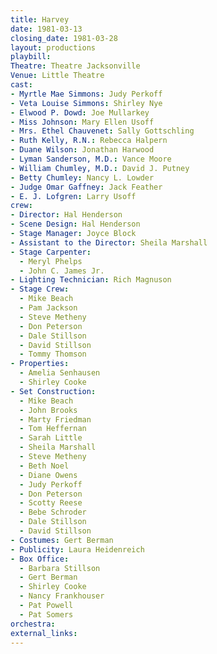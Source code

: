 ```yaml
---
title: Harvey
date: 1981-03-13
closing_date: 1981-03-28
layout: productions
playbill:
Theatre: Theatre Jacksonville
Venue: Little Theatre
cast:
- Myrtle Mae Simmons: Judy Perkoff
- Veta Louise Simmons: Shirley Nye
- Elwood P. Dowd: Joe Mullarkey
- Miss Johnson: Mary Ellen Usoff
- Mrs. Ethel Chauvenet: Sally Gottschling
- Ruth Kelly, R.N.: Rebecca Halpern
- Duane Wilson: Jonathan Harwood
- Lyman Sanderson, M.D.: Vance Moore
- William Chumley, M.D.: David J. Putney
- Betty Chumley: Nancy L. Lowder
- Judge Omar Gaffney: Jack Feather
- E. J. Lofgren: Larry Usoff
crew:
- Director: Hal Henderson
- Scene Design: Hal Henderson
- Stage Manager: Joyce Block
- Assistant to the Director: Sheila Marshall
- Stage Carpenter:
  - Meryl Phelps
  - John C. James Jr.
- Lighting Technician: Rich Magnuson
- Stage Crew:
  - Mike Beach
  - Pam Jackson
  - Steve Metheny
  - Don Peterson
  - Dale Stillson
  - David Stillson
  - Tommy Thomson
- Properties:
  - Amelia Senhausen
  - Shirley Cooke
- Set Construction:
  - Mike Beach
  - John Brooks
  - Marty Friedman
  - Tom Heffernan
  - Sarah Little
  - Sheila Marshall
  - Steve Metheny
  - Beth Noel
  - Diane Owens
  - Judy Perkoff
  - Don Peterson
  - Scotty Reese
  - Bebe Schroder
  - Dale Stillson
  - David Stillson
- Costumes: Gert Berman
- Publicity: Laura Heidenreich
- Box Office:
  - Barbara Stillson
  - Gert Berman
  - Shirley Cooke
  - Nancy Frankhouser
  - Pat Powell
  - Pat Somers
orchestra:
external_links:
---
```


